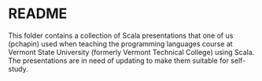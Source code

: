 # README

This folder contains a collection of Scala presentations that one of us (pchapin) used when
teaching the programming languages course at Vermont State University (formerly Vermont
Technical College) using Scala. The presentations are in need of updating to make them suitable
for self-study.
